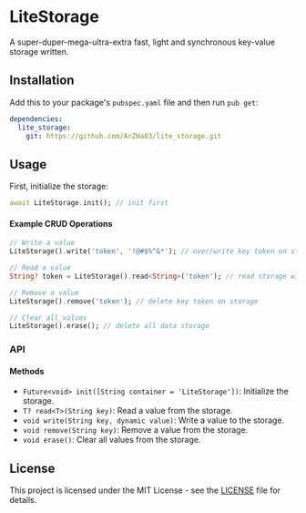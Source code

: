 # LiteStorage

A super-duper-mega-ultra-extra fast, light and synchronous key-value storage written.

## Installation

Add this to your package's `pubspec.yaml` file and then run `pub get`:

```yaml
dependencies:
  lite_storage: 
    git: https://github.com/ArZHa03/lite_storage.git
```

## Usage

First, initialize the storage:

```dart
await LiteStorage.init(); // init first
```

#### Example CRUD Operations

```dart
// Write a value
LiteStorage().write('token', '!@#$%^&*'); // over/write key token on storage

// Read a value
String? token = LiteStorage().read<String>('token'); // read storage with key token : "!@#$%^&*"

// Remove a value
LiteStorage().remove('token'); // delete key token on storage

// Clear all values
LiteStorage().erase(); // delete all data storage
```

### API

#### Methods

- `Future<void> init([String container = 'LiteStorage'])`: Initialize the storage.
- `T? read<T>(String key)`: Read a value from the storage.
- `void write(String key, dynamic value)`: Write a value to the storage.
- `void remove(String key)`: Remove a value from the storage.
- `void erase()`: Clear all values from the storage.

## License

This project is licensed under the MIT License - see the [LICENSE](LICENSE) file for details.
